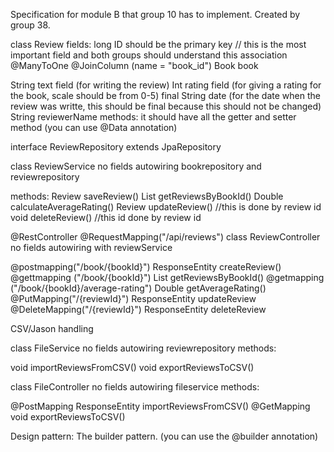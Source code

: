Specification for module B that group 10 has to implement.
Created by group 38.



class Review
fields:
long ID should be the primary key
// this is the most important field and both groups should understand this association 
@ManyToOne @JoinColumn
(name = "book_id")
  Book book

String text field (for writing the review)
Int rating field (for giving a rating for the book, scale should be from 0-5)
final String date (for the date when the review was writte, this should be final because this should not be changed)
String reviewerName
methods:
it should have all the getter and setter method (you can use  @Data annotation)

interface ReviewRepository extends JpaRepository


class ReviewService
no fields
autowiring bookrepository and reviewrepository

methods:
Review saveReview()
List<Review> getReviewsByBookId()
Double calculateAverageRating()
Review updateReview() //this is done by review id
void deleteReview() //this id done by review id

@RestController 
@RequestMapping("/api/reviews")
class ReviewController
no fields
autowiring with reviewService

@postmapping("/book/{bookId}")
ResponseEntity<Review> createReview()
@gettmapping ("/book/{bookId}")
List<Review> getReviewsByBookId()
@getmapping ("/book/{bookId}/average-rating")
Double getAverageRating()
@PutMapping("/{reviewId}")
 ResponseEntity<Review> updateReview
@DeleteMapping("/{reviewId}")
 ResponseEntity<Void> deleteReview




CSV/Jason handling




class FileService
no fields
autowiring reviewrepository
methods:

void importReviewsFromCSV()
void exportReviewsToCSV()

class FileController
no fields
autowiring fileservice
methods:

@PostMapping
 ResponseEntity<Void> importReviewsFromCSV()
@GetMapping
 void exportReviewsToCSV()


Design pattern:
The builder pattern. (you can use the @builder annotation)